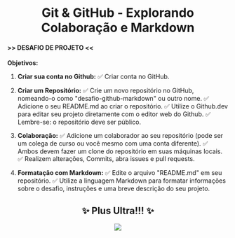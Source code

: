 <center><h1>Git & GitHub - Explorando Colaboração e Markdown </h1></center>

#### >> DESAFIO DE PROJETO <<

**Objetivos:**

1. **Criar sua conta no Github:**
   ✅ Criar conta no GitHub.

2. **Criar um Repositório:**
   ✅ Crie um novo repositório no GitHub, nomeando-o como "desafio-github-markdown" ou outro nome.
   ✅ Adicione o seu README.md ao criar o repositório.
   ✅ Utilize o Github.dev para editar seu projeto diretamente com o editor web do Github.
   ✅ Lembre-se: o repositório deve ser público.

3. **Colaboração:**
   ✅ Adicione um colaborador ao seu repositório (pode ser um colega de curso ou você mesmo com uma conta diferente).
   ✅ Ambos devem fazer um clone do repositório em suas máquinas locais.
   ✅ Realizem alterações, Commits, abra issues e pull requests.

4. **Formatação com Markdown:**
   ✅ Edite o arquivo "README.md" em seu repositório.
   ✅ Utilize a linguagem Markdown para formatar informações sobre o desafio, instruções e uma breve descrição do seu projeto.

<div align="center"><h2> ✨ Plus Ultra!!! ✨ </h2></div>

<div align="center"><img src="https://media.tenor.com/5OLMdrjEUGcAAAAi/deku-hype-hype.gif"/></div>
